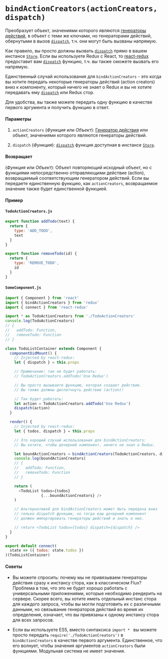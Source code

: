 # `bindActionCreators(actionCreators, dispatch)`

Преобразует объект, значениями которого являются [генераторы действий](../Glossary.md#action-creator), в объект с теми же ключами, но генераторами действий, обернутыми в вызов [`dispatch`](Store.md#dispatch), т.ч. они могут быть вызваны напрямую.

Как правило, вы просто должны вызвать [`dispatch`](Store.md#dispatch) прямо в вашем инстансе [`Store`](Store.md). Если вы используете Redux c React, то [react-redux](https://github.com/gaearon/react-redux) предоставит вам [`dispatch`](Store.md#dispatch) функцию, т.ч. вы также сможете вызвать его напрямую.

Единственный случай использования для `bindActionCreators` - это когда вы хотите передать некоторые генераторы действий (action creators) вниз к компоненту, который ничего не знает о Redux и вы не хотите передавать ему [`dispatch`](Store.md#dispatch) или Redux стор.

Для удобства, вы также можете передать одну функцию в качестве первого аргумента и получить функцию в ответ.

#### Параметры

1. `actionCreators` (*Функция* или *Объект*): [Генератор действия](../Glossary.md#action-creator) или объект, значениями которого являются генераторы действий.

2. `dispatch` (*Функция*): [`dispatch`](Store.md#dispatch) функция доступная в инстансе [`Store`](Store.md).

#### Возвращает

(*Функция* или *Объект*): Объект повторяющий исходный объект, но с функциями непосредственно отправляющими действие (action), возвращаемый соответствующим генератором действий. Если вы передаете единственную функцию, как `actionCreators`, возвращаемое значение также будет единственной функцией.

#### Пример

#### `TodoActionCreators.js`

```js
export function addTodo(text) {
  return {
    type: 'ADD_TODO',
    text
  }
}

export function removeTodo(id) {
  return {
    type: 'REMOVE_TODO',
    id
  }
}
```

#### `SomeComponent.js`

```js
import { Component } from 'react'
import { bindActionCreators } from 'redux'
import { connect } from 'react-redux'

import * as TodoActionCreators from './TodoActionCreators'
console.log(TodoActionCreators)
// {
//   addTodo: Function,
//   removeTodo: Function
// }

class TodoListContainer extends Component {
  componentDidMount() {
    // Injected by react-redux:
    let { dispatch } = this.props

    // Примечание: так не будет работать:
    // TodoActionCreators.addTodo('Use Redux')

    // Вы просто вызываете функцию, которая создает действие.
    // Вы также должны диспатчнуть действие (action)!

    // Так будет работать:
    let action = TodoActionCreators.addTodo('Use Redux')
    dispatch(action)
  }

  render() {
    // Injected by react-redux:
    let { todos, dispatch } = this.props

    // Это хороший случай использования для bindActionCreators:
    // Вы хотите, чтобы дочерний компонент, ничего не знал о Redux.

    let boundActionCreators = bindActionCreators(TodoActionCreators, dispatch)
    console.log(boundActionCreators)
    // {
    //   addTodo: Function,
    //   removeTodo: Function
    // }

    return (
      <TodoList todos={todos}
                {...boundActionCreators} />
    )

    // Альтернативой для bindActionCreators может быть передача вниз
    // только dispatch функции, но тогда ваш дочерний компонент
    // должен импортировать генераторы действий и знать о них.

    // return <TodoList todos={todos} dispatch={dispatch} />
  }
}

export default connect(
  state => ({ todos: state.todos })
)(TodoListContainer)
```

#### Советы

* Вы можете спросить: почему мы не привязываем генераторы действия сразу к инстансу стора, как в классическом Flux?  Проблема в том, что это не будет хорошо работать с универсальными приложениями, которые необходимо рендерить на сервере. Скорее всего, вы хотите иметь отдельный инстанс стора для каждого запроса, чтобы вы могли подготовить их с различными данными, но связывание генераторов действий во время их определения, означает, что вы привязаны к одному инстансу стора для всех запросов.

* Если вы используете ES5, вместо синтаксиса `import * ` вы можете просто передать `require('./TodoActionCreators')` в `bindActionCreators` в качестве первого аргумента. Единственное, что его волнует, чтобы значения аргументов `actionCreators` были функциями. Модульная система не имеет значения.

